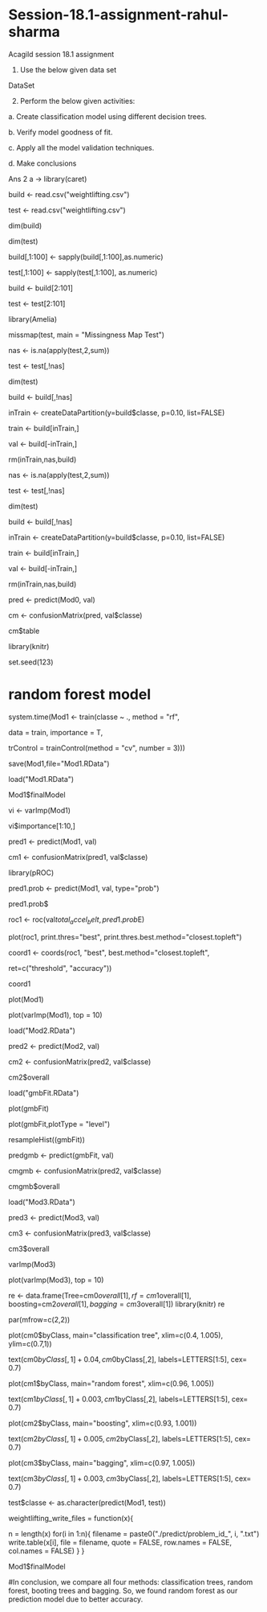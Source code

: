 # Session-18.1-assignment-rahul-sharma
Acagild session 18.1 assignment 

1. Use the below given data set

DataSet

2. Perform the below given activities:

a. Create classification model using different decision trees.

b. Verify model goodness of fit.

c. Apply all the model validation techniques.

d. Make conclusions


Ans 2 a ->
library(caret)

build <- read.csv("weightlifting.csv")

test <- read.csv("weightlifting.csv")

dim(build)

dim(test)

build[,1:100] <- sapply(build[,1:100],as.numeric) 

test[,1:100] <- sapply(test[,1:100], as.numeric) 

build <- build[2:101]

test <- test[2:101]

library(Amelia)

missmap(test, main = "Missingness Map Test")

nas <- is.na(apply(test,2,sum))

test <- test[,!nas]

dim(test)

build <- build[,!nas]

inTrain <- createDataPartition(y=build$classe, p=0.10, list=FALSE)

train <- build[inTrain,]

val <- build[-inTrain,]

rm(inTrain,nas,build)

nas <- is.na(apply(test,2,sum))

test <- test[,!nas]

dim(test)

build <- build[,!nas]

 
inTrain <- createDataPartition(y=build$classe, p=0.10, list=FALSE)

train <- build[inTrain,]

val <- build[-inTrain,]

rm(inTrain,nas,build)

pred <- predict(Mod0, val)

cm <- confusionMatrix(pred, val$classe)

cm$table

library(knitr)

set.seed(123)

# random forest model

system.time(Mod1 <- train(classe ~ ., method = "rf", 

data = train, importance = T, 

trControl = trainControl(method = "cv", number = 3)))

save(Mod1,file="Mod1.RData")

load("Mod1.RData")

Mod1$finalModel

vi <- varImp(Mod1)

vi$importance[1:10,]

 
pred1 <- predict(Mod1, val)

cm1 <- confusionMatrix(pred1, val$classe)


library(pROC)

pred1.prob <- predict(Mod1, val, type="prob")

pred1.prob$

roc1 <-  roc(val$total_accel_belt, pred1.prob$E)

plot(roc1, print.thres="best", print.thres.best.method="closest.topleft")

coord1 <- coords(roc1, "best", best.method="closest.topleft",

ret=c("threshold", "accuracy"))

coord1


plot(Mod1)

plot(varImp(Mod1), top = 10)

load("Mod2.RData")

 
pred2 <- predict(Mod2, val)

cm2 <- confusionMatrix(pred2, val$classe)

cm2$overall

load("gmbFit.RData")

plot(gmbFit)

plot(gmbFit,plotType = "level")

resampleHist((gmbFit))

predgmb <- predict(gmbFit, val)

cmgmb <- confusionMatrix(pred2, val$classe)

cmgmb$overall

load("Mod3.RData")

pred3 <- predict(Mod3, val)

cm3 <- confusionMatrix(pred3, val$classe)

cm3$overall

varImp(Mod3)

plot(varImp(Mod3), top = 10)

re <- data.frame(Tree=cm0$overall[1], 
                    rf=cm1$overall[1], 
                    boosting=cm2$overall[1],
                    bagging=cm3$overall[1])
library(knitr)
re


par(mfrow=c(2,2))

plot(cm0$byClass, main="classification tree", xlim=c(0.4, 1.005), ylim=c(0.7,1))

text(cm0$byClass[,1]+0.04, cm0$byClass[,2], labels=LETTERS[1:5], cex= 0.7)

plot(cm1$byClass, main="random forest", xlim=c(0.96, 1.005))

text(cm1$byClass[,1]+0.003, cm1$byClass[,2], labels=LETTERS[1:5], cex= 0.7)

plot(cm2$byClass, main="boosting", xlim=c(0.93, 1.001))

text(cm2$byClass[,1]+0.005, cm2$byClass[,2], labels=LETTERS[1:5], cex= 0.7)

plot(cm3$byClass, main="bagging", xlim=c(0.97, 1.005))

text(cm3$byClass[,1]+0.003, cm3$byClass[,2], labels=LETTERS[1:5], cex= 0.7)

test$classe <- as.character(predict(Mod1, test))

weightlifting_write_files = function(x){

n = length(x)
        for(i in 1:n){
                filename = paste0("./predict/problem_id_", i, ".txt")
                write.table(x[i], file = filename, quote = FALSE, row.names = FALSE, col.names = FALSE)
        }
}


Mod1$finalModel

#In conclusion, we compare all four methods: classification trees, random forest, 
booting trees and bagging. So, we found random forest as our prediction model due to better accuracy.
